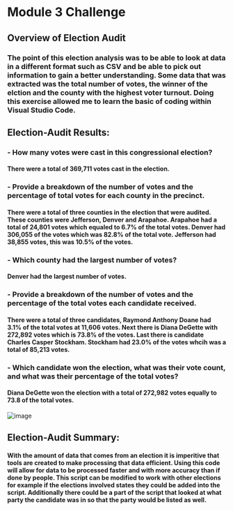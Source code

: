 # Module 3 Challenge
## Overview of Election Audit
### The point of this election analysis was to be able to look at data in a different format such as CSV and be able to pick out information to gain a better understanding. Some data that was extracted was the total number of votes, the winner of the elction and the county with the highest voter turnout. Doing this exercise allowed me to learn the basic of coding within Visual Studio Code. 
## Election-Audit Results:
### - How many votes were cast in this congressional election?
####    There were a total of 369,711 votes cast in the election.
### - Provide a breakdown of the number of votes and the percentage of total votes for each county in the precinct.
####    There were a total of three counties in the election that were audited. These counties were Jefferson, Denver and Arapahoe. Arapahoe had a total of 24,801 votes which equaled to 6.7% of the total votes. Denver had 306,055 of the votes which was 82.8% of the total vote. Jefferson had 38,855 votes, this was 10.5% of the votes.
### - Which county had the largest number of votes?
####    Denver had the largest number of votes.
### - Provide a breakdown of the number of votes and the percentage of the total votes each candidate received.
####    There were a total of three candidates, Raymond Anthony Doane had 3.1% of the total votes at 11,606 votes. Next there is Diana DeGette with 272,892 votes which is 73.8% of the votes. Last there is candidate Charles Casper Stockham. Stockham had 23.0% of the votes whcih was a total of 85,213 votes.
### - Which candidate won the election, what was their vote count, and what was their percentage of the total votes?
####    Diana DeGette won the election with a total of 272,982 votes equally to 73.8 of the total votes.
![image](https://user-images.githubusercontent.com/112527054/192609294-fc68a9bd-70bc-4381-8cb1-fe59114d2173.png)
## Election-Audit Summary:
#### With the amount of data that comes from an election it is imperitive that tools are created to make processing that data efficient. Using this code will allow for data to be processed faster and with more accuracy than if done by people. This script can be modified to work with other elections for example if the elections involved states they could be added into the script. Additionally there could be a part of the script that looked at what party the candidate was in so that the party would be listed as well.
